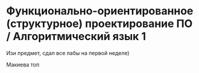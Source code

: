 # Функционально-ориентированное (структурное) проектирование ПО / Алгоритмический язык 1
Изи предмет, сдал все лабы на первой неделе)

Макиева топ
